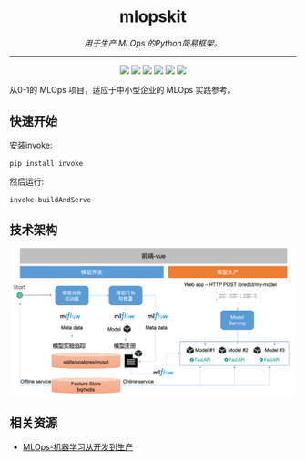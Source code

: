 <h1 align="center"> mlopskit </h1>
<p align="center">
  <em>用于生产 MLOps 的Python简易框架。</em>
</p>

---

<p align="center">
  <a href="https://github.com/leepand/open-mlops"><img src="https://img.shields.io/appveyor/tests/leepand/open-mlops" /></a>
  <a href="https://github.com/leepand/open-mlops"><img src="https://img.shields.io/github/commit-activity/w/leepand/open-mlops" /></a>
  <a href="https://github.com/leepand/open-mlops"><img src="https://img.shields.io/pypi/format/algolink" /></a>
       <a href="https://github.com/leepand/open-mlops"><img src="https://img.shields.io/github/watchers/leepand/open-mlops?style=social" /></a>     
   <a href="https://github.com/leepand/open-mlops"><img src="https://img.shields.io/github/forks/leepand/open-mlops?style=social" /></a>   
   <a href="https://github.com/leepand/open-mlops"><img src="https://img.shields.io/github/stars/leepand/open-mlops?style=social" /></a>   
   
</p>

从0-1的 MLOps 项目，适应于中小型企业的 MLOps 实践参考。

## 快速开始

安装invoke:

```
pip install invoke
```

然后运行:

```
invoke buildAndServe
```

## 技术架构

<img src="resources/art.png">

## 相关资源
* [MLOps-机器学习从开发到生产](https://github.com/leepand/MLOps-practice)<br/>

